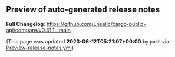 ## Preview of auto-generated release notes
<!-- Release notes generated using configuration in .github/release.yml at main -->



**Full Changelog**: https://github.com/Enselic/cargo-public-api/compare/v0.31.1...main


(This page was updated **2023-06-12T05:21:07+00:00** by `push` via [Preview-release-notes.yml](https://github.com/Enselic/cargo-public-api/actions/runs/5239843866))
